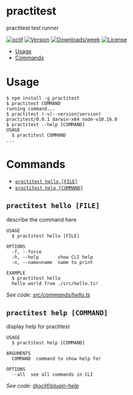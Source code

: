 practitest
==========

practitest test runner

[![oclif](https://img.shields.io/badge/cli-oclif-brightgreen.svg)](https://oclif.io)
[![Version](https://img.shields.io/npm/v/practitest.svg)](https://npmjs.org/package/practitest)
[![Downloads/week](https://img.shields.io/npm/dw/practitest.svg)](https://npmjs.org/package/practitest)
[![License](https://img.shields.io/npm/l/practitest.svg)](https://github.com/mutantrobbyk/practitest/blob/master/package.json)

<!-- toc -->
* [Usage](#usage)
* [Commands](#commands)
<!-- tocstop -->
# Usage
<!-- usage -->
```sh-session
$ npm install -g practitest
$ practitest COMMAND
running command...
$ practitest (-v|--version|version)
practitest/0.0.1 darwin-x64 node-v10.16.0
$ practitest --help [COMMAND]
USAGE
  $ practitest COMMAND
...
```
<!-- usagestop -->
# Commands
<!-- commands -->
* [`practitest hello [FILE]`](#practitest-hello-file)
* [`practitest help [COMMAND]`](#practitest-help-command)

## `practitest hello [FILE]`

describe the command here

```
USAGE
  $ practitest hello [FILE]

OPTIONS
  -f, --force
  -h, --help       show CLI help
  -n, --name=name  name to print

EXAMPLE
  $ practitest hello
  hello world from ./src/hello.ts!
```

_See code: [src/commands/hello.ts](https://github.com/mutantrobbyk/practitest/blob/v0.0.1/src/commands/hello.ts)_

## `practitest help [COMMAND]`

display help for practitest

```
USAGE
  $ practitest help [COMMAND]

ARGUMENTS
  COMMAND  command to show help for

OPTIONS
  --all  see all commands in CLI
```

_See code: [@oclif/plugin-help](https://github.com/oclif/plugin-help/blob/v2.2.3/src/commands/help.ts)_
<!-- commandsstop -->
